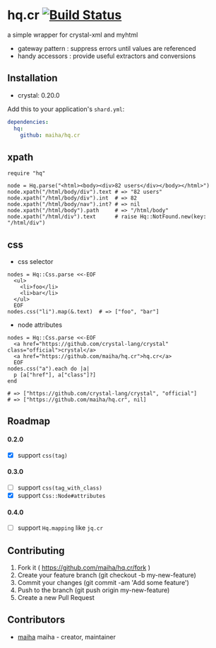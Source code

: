 # hq.cr [![Build Status](https://travis-ci.org/maiha/hq.cr.svg?branch=master)](https://travis-ci.org/maiha/hq.cr)

a simple wrapper for crystal-xml and myhtml
- gateway pattern : suppress errors until values are referenced
- handy accessors : provide useful extractors and conversions

## Installation

- crystal: 0.20.0

Add this to your application's `shard.yml`:

```yaml
dependencies:
  hq:
    github: maiha/hq.cr
```

## xpath

```crystal
require "hq"

node = Hq.parse("<html><body><div>82 users</div></body></html>")
node.xpath("/html/body/div").text # => "82 users"
node.xpath("/html/body/div").int  # => 82
node.xpath("/html/body/nav").int? # => nil
node.xpath("/html/body").path     # => "/html/body"
node.xpath("/html/div").text      # raise Hq::NotFound.new(key: "/html/div")
```

## css

- css selector

```crystal
nodes = Hq::Css.parse <<-EOF
  <ul>
    <li>foo</li>
    <li>bar</li>
  </ul>
  EOF
nodes.css("li").map(&.text)  # => ["foo", "bar"]
```

- node attributes

```crystal
nodes = Hq::Css.parse <<-EOF
  <a href="https://github.com/crystal-lang/crystal" class="official">crystal</a>
  <a href="https://github.com/maiha/hq.cr">hq.cr</a>
  EOF
nodes.css("a").each do |a|
  p [a["href"], a["class"]?]
end

# => ["https://github.com/crystal-lang/crystal", "official"]
# => ["https://github.com/maiha/hq.cr", nil]
```

## Roadmap

#### 0.2.0

- [x] support `css(tag)`

#### 0.3.0

- [ ] support `css(tag_with_class)` 
- [x] support `Css::Node#attributes`

#### 0.4.0

- [ ] support `Hq.mapping` like `jq.cr`

## Contributing

1. Fork it ( https://github.com/maiha/hq.cr/fork )
2. Create your feature branch (git checkout -b my-new-feature)
3. Commit your changes (git commit -am 'Add some feature')
4. Push to the branch (git push origin my-new-feature)
5. Create a new Pull Request

## Contributors

- [maiha](https://github.com/maiha) maiha - creator, maintainer
